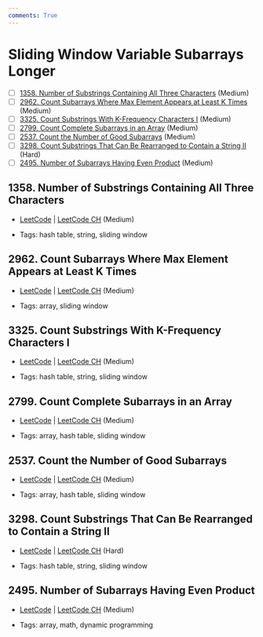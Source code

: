 ```yaml
---
comments: True
---
```


# Sliding Window Variable Subarrays Longer

- [ ] [1358. Number of Substrings Containing All Three Characters](https://leetcode.cn/problems/number-of-substrings-containing-all-three-characters/) (Medium)
- [ ] [2962. Count Subarrays Where Max Element Appears at Least K Times](https://leetcode.cn/problems/count-subarrays-where-max-element-appears-at-least-k-times/) (Medium)
- [ ] [3325. Count Substrings With K-Frequency Characters I](https://leetcode.cn/problems/count-substrings-with-k-frequency-characters-i/) (Medium)
- [ ] [2799. Count Complete Subarrays in an Array](https://leetcode.cn/problems/count-complete-subarrays-in-an-array/) (Medium)
- [ ] [2537. Count the Number of Good Subarrays](https://leetcode.cn/problems/count-the-number-of-good-subarrays/) (Medium)
- [ ] [3298. Count Substrings That Can Be Rearranged to Contain a String II](https://leetcode.cn/problems/count-substrings-that-can-be-rearranged-to-contain-a-string-ii/) (Hard)
- [ ] [2495. Number of Subarrays Having Even Product](https://leetcode.cn/problems/number-of-subarrays-having-even-product/) (Medium)

## 1358. Number of Substrings Containing All Three Characters

-   [LeetCode](https://leetcode.com/problems/number-of-substrings-containing-all-three-characters/) | [LeetCode CH](https://leetcode.cn/problems/number-of-substrings-containing-all-three-characters/) (Medium)

-   Tags: hash table, string, sliding window

## 2962. Count Subarrays Where Max Element Appears at Least K Times

-   [LeetCode](https://leetcode.com/problems/count-subarrays-where-max-element-appears-at-least-k-times/) | [LeetCode CH](https://leetcode.cn/problems/count-subarrays-where-max-element-appears-at-least-k-times/) (Medium)

-   Tags: array, sliding window

## 3325. Count Substrings With K-Frequency Characters I

-   [LeetCode](https://leetcode.com/problems/count-substrings-with-k-frequency-characters-i/) | [LeetCode CH](https://leetcode.cn/problems/count-substrings-with-k-frequency-characters-i/) (Medium)

-   Tags: hash table, string, sliding window

## 2799. Count Complete Subarrays in an Array

-   [LeetCode](https://leetcode.com/problems/count-complete-subarrays-in-an-array/) | [LeetCode CH](https://leetcode.cn/problems/count-complete-subarrays-in-an-array/) (Medium)

-   Tags: array, hash table, sliding window

## 2537. Count the Number of Good Subarrays

-   [LeetCode](https://leetcode.com/problems/count-the-number-of-good-subarrays/) | [LeetCode CH](https://leetcode.cn/problems/count-the-number-of-good-subarrays/) (Medium)

-   Tags: array, hash table, sliding window

## 3298. Count Substrings That Can Be Rearranged to Contain a String II

-   [LeetCode](https://leetcode.com/problems/count-substrings-that-can-be-rearranged-to-contain-a-string-ii/) | [LeetCode CH](https://leetcode.cn/problems/count-substrings-that-can-be-rearranged-to-contain-a-string-ii/) (Hard)

-   Tags: hash table, string, sliding window

## 2495. Number of Subarrays Having Even Product

-   [LeetCode](https://leetcode.com/problems/number-of-subarrays-having-even-product/) | [LeetCode CH](https://leetcode.cn/problems/number-of-subarrays-having-even-product/) (Medium)

-   Tags: array, math, dynamic programming
